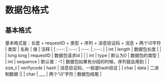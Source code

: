 # 数据包格式
## 基本格式
基本格式是：长度 + requestID + 类型 + 序列 + 消息验证码 + 消息 + 两个\0字符
| 类型 | 名称 | 值 | 注释 |
| :---: | :---: | :---: | :---: |
| int | length | 数据包长度 |  |
| long long | requestID | 数据包请求id |  |
| int | type | 默认为0 | 数据包的类型 |
| int | sequence | 默认值：-1 | 数据包如果有分段的时候，序列就会用到 |
| size_t | verifycode | hash | 消息验证码，一般是hash验证 |
| char | data | 二进制数据 ||
| char | ___ | 两个'\0'字符 | 数据包结尾 |
